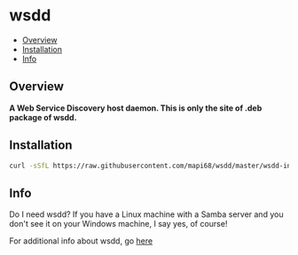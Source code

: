 # wsdd

* [Overview](#overview)
* [Installation](#installation)
* [Info](#info)

## Overview
**A Web Service Discovery host daemon. This is only the site of .deb package of wsdd.**

## Installation
```bash
curl -sSfL https://raw.githubusercontent.com/mapi68/wsdd/master/wsdd-install | bash
```

## Info
Do I need wsdd? If you have a Linux machine with a Samba server and you don't see it on your Windows machine, I say yes, of course!

For additional info about wsdd, go [here](https://github.com/christgau/wsdd)
